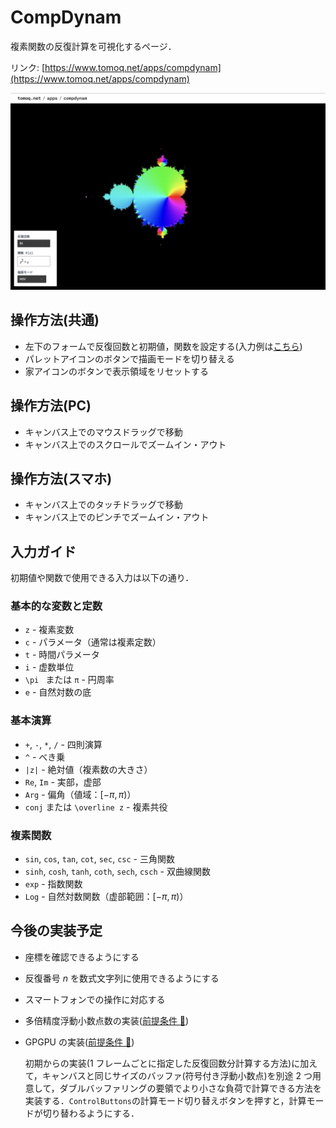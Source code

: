 # CompDynam

複素関数の反復計算を可視化するページ．

リンク: [https://www.tomoq.net/apps/compdynam](https://www.tomoq.net/apps/compdynam)

![スクリーンショット](./ss.png)

## 操作方法(共通)

- 左下のフォームで反復回数と初期値，関数を設定する(入力例は[こちら](#入力ガイド))
- パレットアイコンのボタンで描画モードを切り替える
- 家アイコンのボタンで表示領域をリセットする

## 操作方法(PC)

- キャンバス上でのマウスドラッグで移動
- キャンバス上でのスクロールでズームイン・アウト

## 操作方法(スマホ)

- キャンバス上でのタッチドラッグで移動
- キャンバス上でのピンチでズームイン・アウト

## 入力ガイド

初期値や関数で使用できる入力は以下の通り．

### 基本的な変数と定数

- `z` - 複素変数
- `c` - パラメータ（通常は複素定数）
- `t` - 時間パラメータ
- `i` - 虚数単位
- `\pi ` または `π` - 円周率
- `e` - 自然対数の底

### 基本演算

- `+`, `-`, `*`, `/` - 四則演算
- `^` - べき乗
- `|z|` - 絶対値（複素数の大きさ）
- `Re`, `Im` - 実部，虚部
- `Arg` - 偏角（値域：$[-\pi, \pi)$）
- `conj` または `\overline z` - 複素共役

### 複素関数

- `sin`, `cos`, `tan`, `cot`, `sec`, `csc` - 三角関数
- `sinh`, `cosh`, `tanh`, `coth`, `sech`, `csch` - 双曲線関数
- `exp` - 指数関数
- `Log` - 自然対数関数（虚部範囲：$[-\pi, \pi)$）

## 今後の実装予定

- 座標を確認できるようにする

- 反復番号 $n$ を数式文字列に使用できるようにする

- スマートフォンでの操作に対応する

- 多倍精度浮動小数点数の実装([前提条件 🔗](/README.md#今後の実装予定))

- GPGPU の実装([前提条件 🔗](/README.md#今後の実装予定))

  初期からの実装(1 フレームごとに指定した反復回数分計算する方法)に加えて，キャンバスと同じサイズのバッファ(符号付き浮動小数点)を別途 2 つ用意して，ダブルバッファリングの要領でより小さな負荷で計算できる方法を実装する．`ControlButtons`の計算モード切り替えボタンを押すと，計算モードが切り替わるようにする．
